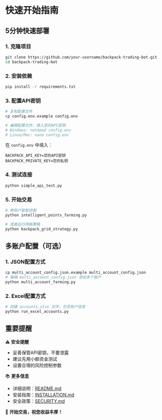 # 快速开始指南

## 5分钟快速部署

### 1. 克隆项目
```bash
git clone https://github.com/your-username/backpack-trading-bot.git
cd backpack-trading-bot
```

### 2. 安装依赖
```bash
pip install -r requirements.txt
```

### 3. 配置API密钥
```bash
# 复制配置文件
cp config.env.example config.env

# 编辑配置文件，填入您的API密钥
# Windows: notepad config.env
# Linux/Mac: nano config.env
```

在 `config.env` 中填入：
```env
BACKPACK_API_KEY=您的API密钥
BACKPACK_PRIVATE_KEY=您的私钥
```

### 4. 测试连接
```bash
python simple_api_test.py
```

### 5. 开始交易
```bash
# 单账户智能挖掘
python intelligent_points_farming.py

# 或者运行网格策略
python backpack_grid_strategy.py
```

## 多账户配置（可选）

### 1. JSON配置方式
```bash
cp multi_account_config.json.example multi_account_config.json
# 编辑 multi_account_config.json 添加多个账户
python multi_account_farming.py
```

### 2. Excel配置方式
```bash
# 创建 accounts.xlsx 文件，包含账户信息
python run_excel_accounts.py
```

## 重要提醒

⚠️ **安全提醒**
- 妥善保管API密钥，不要泄露
- 建议先用小额资金测试
- 设置合理的风险控制参数

📚 **更多信息**
- 详细说明：[README.md](README.md)
- 安装指南：[INSTALLATION.md](INSTALLATION.md)
- 安全政策：[SECURITY.md](SECURITY.md)

🚀 **开始交易，祝您收益丰厚！**
